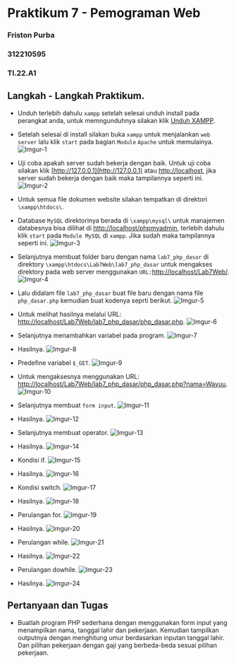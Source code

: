 # Praktikum 7 - Pemograman Web

### Friston Purba

### 312210595

### TI.22.A1

## Langkah - Langkah Praktikum.

- Unduh terlebih dahulu `xampp` setelah selesai unduh install pada perangkat anda, untuk memngunduhnya silakan klik [Unduh XAMPP](https://www.apachefriends.org/download.html).

- Setelah selesai di install silakan buka `xampp` untuk menjalankan `web server` lalu klik `start` pada bagian `Module` `Apache` untuk memulainya.
  ![Imgur-1](https://i.imgur.com/BUtdZlo.png)

- Uji coba apakah server sudah bekerja dengan baik. Untuk uji coba silakan klik [http://127.0.0.1](http://127.0.0.1) atau [http://localhost](http://localhost), jika server sudah bekerja dengan baik maka tampilannya seperti ini.
  ![Imgur-2](https://i.imgur.com/hUoLmMs.png)

- Untuk semua file dokumen website silakan tempatkan di direktori `\xampp\htdocs\`.

- Database `MySQL` direktorinya berada di `\xampp\mysql\` untuk manajemen databesnya bisa dilihat di [http://localhost/phpmyadmin](http://localhost/phpmyadmin), terlebih dahulu klik `start` pada `Module MySQL` di `xampp`. Jika sudah maka tampilannya seperti ini.
  ![Imgur-3](https://i.imgur.com/CrBkimP.png)

- Selanjutnya membuat folder baru dengan nama `lab7_php_dasar` di direktory `\xampp\htdocs\Lab7Web\lab7_php_dasar` untuk mengakses direktory pada web server menggunakan `URL:`[http://localhost/Lab7Web/](http://localhost/Lab7Web/).
  ![Imgur-4](https://i.imgur.com/SLjyok7.jpg)

- Lalu didalam file `lab7_php_dasar` buat file baru dengan nama file `php_dasar.php` kemudian buat kodenya seprti berikut.
  ![Imgur-5](https://i.imgur.com/191RBrm.png)

- Untuk melihat hasilnya melalui URL: [http://localhost/Lab7Web/lab7_php_dasar/php_dasar.php](http://localhost/Lab7Web/lab7_php_dasar/php_dasar.php).
  ![Imgur-6](https://i.imgur.com/a5Jo2qn.png)

- Selanjutnya menambahkan variabel pada program.
  ![Imgur-7](https://i.imgur.com/jBgrIlE.png)

- Hasilnya.
  ![Imgur-8](https://i.imgur.com/1Jvim9s.png)

- Predefine variabel `$_GET`.
  ![Imgur-9](https://i.imgur.com/HirTd1Z.png)

- Untuk mengaksesnya menggunakan URL: [http://localhost/Lab7Web/lab7_php_dasar/php_dasar.php?nama=Wayuu](http://localhost/Lab7Web/lab7_php_dasar/php_dasar.php?nama=Wayuu).
  ![Imgur-10](https://i.imgur.com/IVe5krW.png)

- Selanjutnya membuat `form input`.
  ![Imgur-11](https://i.imgur.com/zqT9odT.png)

- Hasilnya.
  ![Imgur-12](https://i.imgur.com/HifjWDj.png)

- Selanjutnya membuat operator.
  ![Imgur-13](https://i.imgur.com/QcZfNqw.png)

- Hasilnya.
  ![Imgur-14](https://i.imgur.com/ZlN26rH.png)

- Kondisi if.
  ![Imgur-15](https://i.imgur.com/EX07Gyd.png)

- Hasilnya.
  ![Imgur-16](https://i.imgur.com/AxrJHeq.png)

- Kondisi switch.
  ![Imgur-17](https://i.imgur.com/UjXCfYK.png)

- Hasilnya.
  ![Imgur-18](https://i.imgur.com/IKI513A.png)

- Perulangan for.
  ![Imgur-19](https://i.imgur.com/NDMXvar.png)

- Hasilnya.
  ![Imgur-20](https://i.imgur.com/Ly8AV8S.png)

- Perulangan while.
  ![Imgur-21](https://i.imgur.com/pyhHeIe.png)

- Hasilnya.
  ![Imgur-22](https://i.imgur.com/I0lUOHf.png)

- Perulangan dowhile.
  ![Imgur-23](https://i.imgur.com/5x8uepf.png)

- Hasilnya.
  ![Imgur-24](https://i.imgur.com/EytowvN.png)

## Pertanyaan dan Tugas

- Buatlah program PHP sederhana dengan menggunakan form input yang menampilkan nama, tanggal lahir dan pekerjaan. Kemudian tampilkan outputnya dengan menghitung umur berdasarkan inputan tanggal lahir. Dan pilihan pekerjaan dengan gaji yang berbeda-beda sesuai pilihan pekerjaan.
